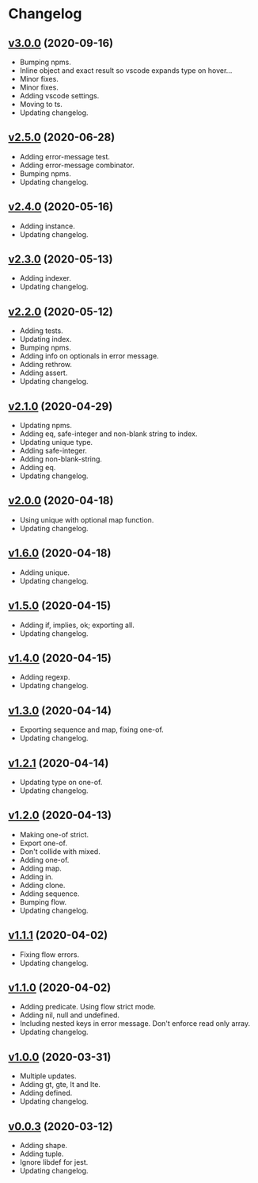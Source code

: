 # Changelog

## [v3.0.0](../../compare/v2.5.0...v3.0.0) (2020-09-16)

* Bumping npms.
* Inline object and exact result so vscode expands type on hover...
* Minor fixes.
* Minor fixes.
* Adding vscode settings.
* Moving to ts.
* Updating changelog.

## [v2.5.0](../../compare/v2.4.0...v2.5.0) (2020-06-28)

* Adding error-message test.
* Adding error-message combinator.
* Bumping npms.
* Updating changelog.

## [v2.4.0](../../compare/v2.3.0...v2.4.0) (2020-05-16)

* Adding instance.
* Updating changelog.

## [v2.3.0](../../compare/v2.2.0...v2.3.0) (2020-05-13)

* Adding indexer.
* Updating changelog.

## [v2.2.0](../../compare/v2.1.0...v2.2.0) (2020-05-12)

* Adding tests.
* Updating index.
* Bumping npms.
* Adding info on optionals in error message.
* Adding rethrow.
* Adding assert.
* Updating changelog.

## [v2.1.0](../../compare/v2.0.0...v2.1.0) (2020-04-29)

* Updating npms.
* Adding eq, safe-integer and non-blank string to index.
* Updating unique type.
* Adding safe-integer.
* Adding non-blank-string.
* Adding eq.
* Updating changelog.

## [v2.0.0](../../compare/v1.6.0...v2.0.0) (2020-04-18)

* Using unique with optional map function.
* Updating changelog.

## [v1.6.0](../../compare/v1.5.0...v1.6.0) (2020-04-18)

* Adding unique.
* Updating changelog.

## [v1.5.0](../../compare/v1.4.0...v1.5.0) (2020-04-15)

* Adding if, implies, ok; exporting all.
* Updating changelog.

## [v1.4.0](../../compare/v1.3.0...v1.4.0) (2020-04-15)

* Adding regexp.
* Updating changelog.

## [v1.3.0](../../compare/v1.2.1...v1.3.0) (2020-04-14)

* Exporting sequence and map, fixing one-of.
* Updating changelog.

## [v1.2.1](../../compare/v1.2.0...v1.2.1) (2020-04-14)

* Updating type on one-of.
* Updating changelog.

## [v1.2.0](../../compare/v1.1.1...v1.2.0) (2020-04-13)

* Making one-of strict.
* Export one-of.
* Don't collide with mixed.
* Adding one-of.
* Adding map.
* Adding in.
* Adding clone.
* Adding sequence.
* Bumping flow.
* Updating changelog.

## [v1.1.1](../../compare/v1.1.0...v1.1.1) (2020-04-02)

* Fixing flow errors.
* Updating changelog.

## [v1.1.0](../../compare/v1.0.0...v1.1.0) (2020-04-02)

* Adding predicate. Using flow strict mode.
* Adding nil, null and undefined.
* Including nested keys in error message. Don't enforce read only array.
* Updating changelog.

## [v1.0.0](../../compare/v0.0.3...v1.0.0) (2020-03-31)

* Multiple updates.
* Adding gt, gte, lt and lte.
* Adding defined.
* Updating changelog.

## [v0.0.3](../../compare/v0.0.2...v0.0.3) (2020-03-12)

* Adding shape.
* Adding tuple.
* Ignore libdef for jest.
* Updating changelog.
